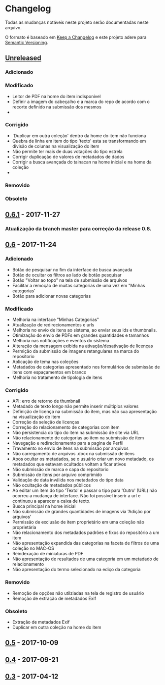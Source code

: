 # Changelog
Todas as mudanças notáveis neste projeto serão documentadas neste arquivo.

O formato é baseado em [Keep a Changelog](http://keepachangelog.com/en/1.0.0/)
e este projeto adere para [Semantic Versioning](http://semver.org/spec/v2.0.0.html).

## [Unreleased]
### Adicionado

### Modificado
- Leitor de PDF na home do item indisponível 
- Definir a imagem do cabeçalho e a marca do repo de acordo com o recorte definido na submissão dos mesmos
- 

### Corrigido
- 'Duplicar em outra coleção' dentro da home do item não funciona
- Quebra de linha em item do tipo 'texto' esta se transformando em divisão de colunas na visualização do item
- Não permite ter mais de duas votações do tipo estrela
- Corrigir duplicação de valores de metadados de dados
- Corrigir a busca avançada do tainacan na home inicial e na home da coleção
- 

### Removido

### Obsoleto

## [0.6.1] - 2017-11-27
### Atualização da branch master para correção da release 0.6.

## [0.6] - 2017-11-24
### Adicionado
- Botão de pesquisar no fim da interface de busca avançada
- Botão de ocultar os filtros ao lado de botão pesquisar
- Botão "Voltar ao topo" na tela de submissão de arquivos
- Facilitar a remoção de muitas categorias de uma vez em "Minhas categorias'
- Botão para adicionar novas categorias

### Modificado
- Melhoria na interface "Minhas Categorias"
- Atualização de redirecionamentos e urls
- Melhoria no envio de itens ao sistema, ao enviar seus ids e thumbnails.
- Otimização do envio de PDFs em grandes quantidades e tamanhos
- Melhoria nas notificações e eventos do sistema
- Alteração da mensagem exibida na ativação/desativação de licenças
- Permição da submissão de imagens retangulares na marca do repositorio
- Aplicação de tema nas coleções
- Metadados de categorias apresentado nos formulários de submissão de itens com espaçamentos em branco
- Melhoria no tratamento de tipologia de itens

### Corrigido
- API: erro de retorno de thumbnail
- Metadado de texto longo não permite inserir múltiplos valores
- Definição de licença na submissão do item, mas não sua apresentação na visualização do item
- Correção da seleção de licenças
- Correção do relacionamento de categorias com item
- Não persistencia do tipo do item na submissão de site via URL
- Não relacionamento de categorias ao item na submissão de item
- Navegação e redirecionamento para a pagina de Perfil
- Travamento no envio de itens na submissão por arquivos
- Não carregamento de arquivos .docx na submissão de itens
- Apos ocultar os metadados, se o usuário criar um novo metadado, os metadados que estavam ocultados voltam a ficar ativos
- Não submissão de marca e capa do repositorio
- Submissão de itens por arquivo comprimido
- Validação de data inválida nos metadados do tipo data
- Não ocultação de metadados públicos
- Ao editar um item do tipo 'Texto' e passar o tipo para 'Outro' (URL) não ocorreu a mudança de interface. Não foi possível inserir a url e continuou a aparecer a caixa de texto.
- Busca principal na home inicial
- Não submissão de grandes quantidades de imagens via 'Adição por arquivos'
- Permissão de exclusão de item proprietário em uma coleção não proprietária
- Não relacionamento dos metadados padrões e fixos do repositório a um item
- Não apresentação expandida das categorias na faceta de filtros de uma coleção no MAC-OS
- Reindexação de miniaturas de PDF
- Não apresentação de resultados de uma categoria em um metadado de relacionamento
- Não apresentação do termo selecionado na ediço da categoria

### Removido
- Remoção de opções não utilziadas na tela de registro de usuário
- Remoção de extração de metadados Exif

### Obsoleto
- Extração de metadados Exif
- Duplicar em outra coleção na home do item

## [0.5] - 2017-10-09

## [0.4] - 2017-09-21

## [0.3] - 2017-04-12

[Unreleased]: https://github.com/medialab-ufg/tainacan/compare/v0.6.1...HEAD
[0.6.1]: https://github.com/medialab-ufg/tainacan/compare/v0.6...v0.6.1
[0.6]: https://github.com/medialab-ufg/tainacan/compare/v0.5...v0.6
[0.5]: https://github.com/medialab-ufg/tainacan/compare/v0.4...v0.5
[0.4]: https://github.com/medialab-ufg/tainacan/compare/v0.3...v0.4
[0.3]: https://github.com/medialab-ufg/tainacan/compare/v0.2...v0.3

